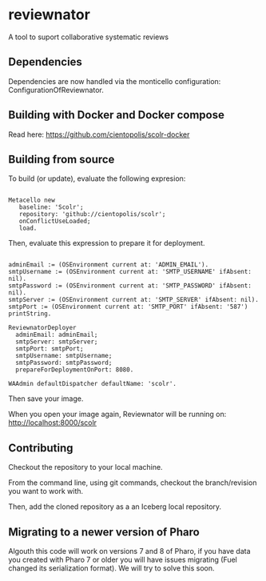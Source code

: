 # reviewnator

A tool to suport collaborative systematic reviews

## Dependencies

Dependencies are now handled via the monticello configuration: ConfigurationOfReviewnator. 


## Building with Docker and Docker compose

Read here: https://github.com/cientopolis/scolr-docker

## Building from source


To build (or update), evaluate the following expresion:

```Smalltalk

Metacello new
   baseline: 'Scolr';
   repository: 'github://cientopolis/scolr';
   onConflictUseLoaded;
   load.
```

Then, evaluate this expression to prepare it for deployment.

```Smalltalk

adminEmail := (OSEnvironment current at: 'ADMIN_EMAIL').
smtpUsername := (OSEnvironment current at: 'SMTP_USERNAME' ifAbsent: nil).
smtpPassword := (OSEnvironment current at: 'SMTP_PASSWORD' ifAbsent: nil).
smtpServer := (OSEnvironment current at: 'SMTP_SERVER' ifAbsent: nil).
smtpPort := (OSEnvironment current at: 'SMTP_PORT' ifAbsent: '587') printString.

ReviewnatorDeployer
  adminEmail: adminEmail;
  smtpServer: smtpServer;
  smtpPort: smtpPort;
  smtpUsername: smtpUsername;
  smtpPassword: smtpPassword;
  prepareForDeploymentOnPort: 8080.

WAAdmin defaultDispatcher defaultName: 'scolr'.

```

Then save your image.

When you open your image again, Reviewnator will be running on:
 <http://localhost:8000/scolr>

## Contributing

Checkout the repository to your local machine.

From the command line, using git commands, checkout the branch/revision you want to work with.

Then, add the cloned repository as a an Iceberg local repository.

## Migrating to a newer version of Pharo

Algouth this code will work on versions 7 and 8 of Pharo, if you have data you created with Pharo 7 or older you will have issues migrating (Fuel changed its serialization format). We will try to solve this soon. 
